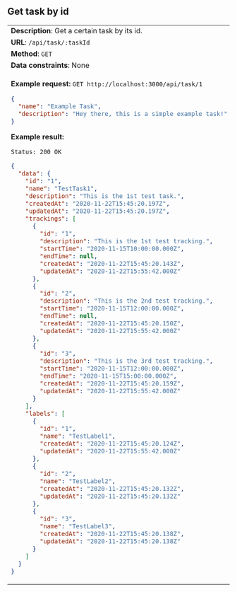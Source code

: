 ## Get task by id

<table>
    <tr><td> <b>Description</b>: Get a certain task by its id. </td></tr>
    <tr><td> <b>URL</b>: <code>/api/task/:taskId </code> </td></tr>
    <tr><td> <b>Method</b>: <code>GET</code> </td></tr>
    <tr><td> <b>Data constraints</b>: None </td></tr>
<tr><td>

**Example request:**
`GET http://localhost:3000/api/task/1`

```json
{
  "name": "Example Task",
  "description": "Hey there, this is a simple example task!"
}
```

**Example result:**

`Status: 200 OK`

```json
{
  "data": {
    "id": "1",
    "name": "TestTask1",
    "description": "This is the 1st test task.",
    "createdAt": "2020-11-22T15:45:20.197Z",
    "updatedAt": "2020-11-22T15:45:20.197Z",
    "trackings": [
      {
        "id": "1",
        "description": "This is the 1st test tracking.",
        "startTime": "2020-11-15T10:00:00.000Z",
        "endTime": null,
        "createdAt": "2020-11-22T15:45:20.143Z",
        "updatedAt": "2020-11-22T15:55:42.000Z"
      },
      {
        "id": "2",
        "description": "This is the 2nd test tracking.",
        "startTime": "2020-11-15T12:00:00.000Z",
        "endTime": null,
        "createdAt": "2020-11-22T15:45:20.150Z",
        "updatedAt": "2020-11-22T15:55:42.000Z"
      },
      {
        "id": "3",
        "description": "This is the 3rd test tracking.",
        "startTime": "2020-11-15T12:00:00.000Z",
        "endTime": "2020-11-15T15:00:00.000Z",
        "createdAt": "2020-11-22T15:45:20.159Z",
        "updatedAt": "2020-11-22T15:55:42.000Z"
      }
    ],
    "labels": [
      {
        "id": "1",
        "name": "TestLabel1",
        "createdAt": "2020-11-22T15:45:20.124Z",
        "updatedAt": "2020-11-22T15:55:42.000Z"
      },
      {
        "id": "2",
        "name": "TestLabel2",
        "createdAt": "2020-11-22T15:45:20.132Z",
        "updatedAt": "2020-11-22T15:45:20.132Z"
      },
      {
        "id": "3",
        "name": "TestLabel3",
        "createdAt": "2020-11-22T15:45:20.138Z",
        "updatedAt": "2020-11-22T15:45:20.138Z"
      }
    ]
  }
}
```

</td></tr>
</table>
